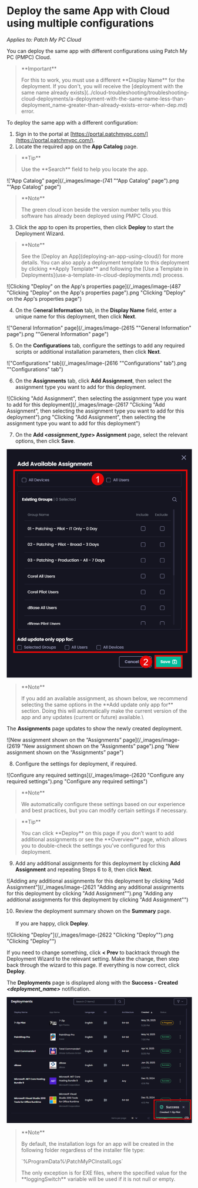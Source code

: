 # Deploy the same App with Cloud using multiple configurations

_Applies to: Patch My PC Cloud_

You can deploy the same app with different configurations using Patch My PC (PMPC) Cloud.

<blockquote class="wp-block-quote">
<p>**Important**</p>
<p>For this to work, you must use a different **Display Name** for the deployment. If you don't, you will receive the [deployment with the same name already exists](../cloud-troubleshooting/troubleshooting-cloud-deployments/a-deployment-with-the-same-name-less-than-deployment_name-greater-than-already-exists-error-when-dep.md) error.</p>
</blockquote>

To deploy the same app with a different configuration:

1. Sign in to the portal at [https://portal.patchmypc.com/](https://portal.patchmypc.com/).
2. Locate the required app on the **App Catalog** page.

<blockquote class="wp-block-quote">
<p>**Tip**</p>
<p>Use the **Search** field to help you locate the app.</p>
</blockquote>

![“App Catalog” page](/_images/image-(741 "“App Catalog” page").png "“App Catalog” page")

<blockquote class="wp-block-quote">
<p>**Note**</p>
<p>The green cloud icon beside the version number tells you this software has already been deployed using PMPC Cloud.</p>
</blockquote>

3. Click the app to open its properties, then click **Deploy** to start the Deployment Wizard.

<blockquote class="wp-block-quote">
<p>**Note**</p>
<p>See the [Deploy an App](deploying-an-app-using-cloud/) for more details. You can also apply a deployment template to this deployment by clicking **Apply Template** and following the [Use a Template in Deployments](use-a-template-in-cloud-deployments.md) process.</p>
</blockquote>

![Clicking &#x22;Deploy&#x22; on the App&#x27;s properties page](/_images/image-(487 "Clicking &#x22;Deploy&#x22; on the App&#x27;s properties page").png "Clicking &#x22;Deploy&#x22; on the App&#x27;s properties page")

4. On the G**eneral Information** tab, in the **Display Name** field, enter a unique name for this deployment, then click **Next**.

![&#x22;General Information&#x22; page](/_images/image-(2615 "&#x22;General Information&#x22; page").png "&#x22;General Information&#x22; page")

5. On the **Configurations** tab, configure the settings to add any required scripts or additional installation parameters, then click **Next**.

![&#x22;Configurations&#x22; tab](/_images/image-(2616 "&#x22;Configurations&#x22; tab").png "&#x22;Configurations&#x22; tab")

6. On the **Assignments** tab, click **Add Assignment**, then select the assignment type you want to add for this deployment.

![Clicking &#x22;Add Assignment&#x22;, then selecting the assignment type you want to add for this deployment](/_images/image-(2617 "Clicking &#x22;Add Assignment&#x22;, then selecting the assignment type you want to add for this deployment").png "Clicking &#x22;Add Assignment&#x22;, then selecting the assignment type you want to add for this deployment")

7. On the **Add <**_**assignment\_type**_**> Assignment** page, select the relevant options, then click **Save**.

![](/_images/image-(2618).png "")

<blockquote class="wp-block-quote">
<p>**Note**</p>
<p>If you add an available assignment, as shown below, we recommend selecting the same options in the **Add update only app for** section. Doing this will automatically make the current version of the app and any updates (current or future) available.\</p>
</blockquote>

The **Assignments** page updates to show the newly created deployment.

![New assignment shown on the “Assignments” page](/_images/image-(2619 "New assignment shown on the “Assignments” page").png "New assignment shown on the “Assignments” page")

8. Configure the settings for deployment, if required.

![Configure any required settings](/_images/image-(2620 "Configure any required settings").png "Configure any required settings")

<blockquote class="wp-block-quote">
<p>**Note**</p>
<p>We automatically configure these settings based on our experience and best practices, but you can modify certain settings if necessary.</p>
</blockquote>

<blockquote class="wp-block-quote">
<p>**Tip**</p>
<p>You can click **Deploy** on this page if you don’t want to add additional assignments or see the **Overview** page, which allows you to double-check the settings you’ve configured for this deployment.</p>
</blockquote>

9. Add any additional assignments for this deployment by clicking **Add Assignment** and repeating Steps 6 to 8, then click **Next**.

![Adding  any additional assignments for this deployment by clicking &#x22;Add Assignment&#x22;](/_images/image-(2621 "Adding  any additional assignments for this deployment by clicking &#x22;Add Assignment&#x22;").png "Adding  any additional assignments for this deployment by clicking &#x22;Add Assignment&#x22;")

10. Review the deployment summary shown on the **Summary** page.\
    \
    If you are happy, click **Deploy**.

![Clicking &#x22;Deploy&#x22;](/_images/image-(2622 "Clicking &#x22;Deploy&#x22;").png "Clicking &#x22;Deploy&#x22;")

If you need to change something, click **< Prev** to backtrack through the Deployment Wizard to the relevant setting. Make the change, then step back through the wizard to this page. If everything is now correct, click **Deploy**.

The **Deployments** page is displayed along with the **Success - Created&#x20;**_**\<deployment\_name>**_ notification.

![](/_images/image-(2624).png "")

<blockquote class="wp-block-quote">
<p>**Note**</p>
<p>By default, the installation logs for an app will be created in the following folder regardless of the installer file type:</p>
<p>`%ProgramData%\PatchMyPCInstallLogs`</p>
<p>The only exception is for EXE files, where the specified value for the **loggingSwitch** variable will be used if it is not null or empty.</p>
</blockquote>